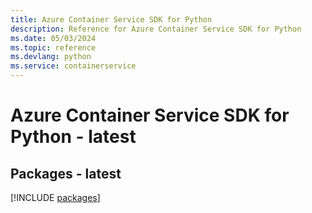 ```yaml
---
title: Azure Container Service SDK for Python
description: Reference for Azure Container Service SDK for Python
ms.date: 05/03/2024
ms.topic: reference
ms.devlang: python
ms.service: containerservice
---
```

# Azure Container Service SDK for Python - latest
## Packages - latest
[!INCLUDE [packages](container-service-index.md)]